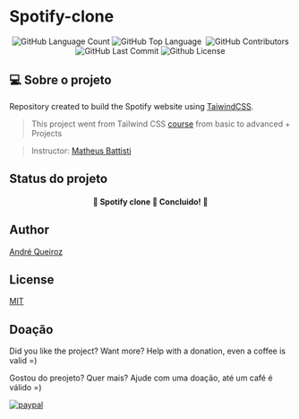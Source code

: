 # Spotify-clone

<p align="center">
 <img alt="GitHub Language Count" src="https://img.shields.io/github/languages/count/alqlima/spotify-clone" />
 <img alt="GitHub Top Language" src="https://img.shields.io/github/languages/top/alqlima/spotify-clone" />
 <img alt="" src="https://img.shields.io/github/repo-size/alqlima/spotify-clone" />
 <img alt="GitHub Contributors" src="https://img.shields.io/github/contributors/alqlima/spotify-clone" />
 <img alt="GitHub Last Commit" src="https://img.shields.io/github/last-commit/alqlima/spotify-clone" />
 <img alt="Github License" src="https://img.shields.io/github/license/alqlima/spotify-clone" />
</p>

## 💻 Sobre o projeto

 Repository created to build the Spotify website using [TaiwindCSS](https://tailwindcss.com).
 
 > This project went from Tailwind CSS [course](https://www.udemy.com/course/tailwind-css-do-basico-ao-avancado-com-projetos/?src=sac&kw=tail) from basic to advanced + Projects
  
 > Instructor: [Matheus Battisti](https://www.udemy.com/user/matheus-battisti/)
 
  ## Status do projeto
 
 <h4 align="center">
   🚧 Spotify clone 🚀 Concluido! 🚧
 </h4>

## Author
[André Queiroz](https://www.linkedin.com/in/andré-queiroz-b8805069/)
## License
[MIT](https://github.com/alqlima/to-do/blob/master/LICENSE)

## Doação

Did you like the project? Want more? Help with a donation, even a coffee is valid =)

Gostou do preojeto? Quer mais? Ajude com uma doação, até um café é válido =)

[![paypal](https://www.paypalobjects.com/pt_BR/BR/i/btn/btn_donateCC_LG.gif)](https://www.paypal.com/cgi-bin/webscr?cmd=_s-xclick&hosted_button_id=BB4E5XX7WQBNA)

